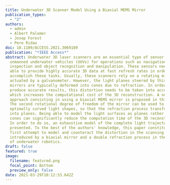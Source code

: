 ```yaml
---
title: Underwater 3D Scanner Model Using a Biaxial MEMS Mirror
publication_types:
  - "2"
authors:
  - admin
  - Albert Palomer
  - Josep Forest
  - Pere Ridao
doi: 10.1109/ACCESS.2021.3069189
publication: "*IEEE Access*"
abstract: Underwater 3D laser scanners are an essential type of sensor used by
  unmanned underwater vehicles (UUVs) for operations such as navigation,
  inspection and object recognition and manipulation. These sensors need to be
  able to provide highly accurate 3D data at fast refresh rates in order to
  accomplish these tasks. Usually, these scanners rely on a rotating mirror
  actuated by a galvanometer. However, the light planes steered by this type of
  mirrors are typically deformed into cones due to refraction. In order to
  produce accurate results, this distortion needs to be taken into account,
  which increases the computational cost of the 3D reconstruction. A novel
  approach consisting in using a biaxial MEMS mirror is proposed in this paper.
  The second rotational degree of freedom of the mirror can be used to project
  optimally curved light shapes, so that the refraction process transforms them
  into planes. Being able to model the light surfaces as planes rather than
  cones can significantly reduce the computation time of the 3D reconstruction.
  In order to do so, an exhaustive model of the complete light trajectories is
  presented. To the best of the authors' knowledge, this paper constitutes the
  first attempt to model and counteract the distortion in the scanning pattern
  introduced by a biaxial mirror and a double refraction process in the context
  of underwater robotics.
draft: false
featured: true
image:
  filename: featured.png
  focal_point: Bottom
  preview_only: false
date: 2021-03-29T10:12:53.642Z
---
```

